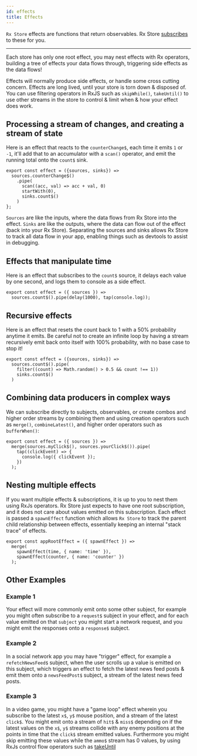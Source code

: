 ```yaml
---
id: effects
title: Effects
---
```


`Rx Store` effects are functions that return observables. Rx Store [subscribes](https://rxjs-dev.firebaseapp.com/guide/subscription) to these for you.

---

Each store has only one root effect, you may nest effects with Rx operators, building a tree of effects your data flows through, triggering side effects as the data flows!

Effects will normally produce side effects, or handle some cross cutting concern. Effects are long lived, until your store is torn down & disposed of. You can use filtering operators in RxJS such as `skipWhile()`, `takeUntil()` to use other streams in the store to control & limit when & how your effect does work.

## Processing a stream of changes, and creating a stream of state

Here is an effect that reacts to the `counterChange$`, each time it emits `1` or `-1`, it'll add that to an accumulator with a `scan()` operator, and emit the running total onto the `count$` sink.

```tsx
export const effect = ({sources, sinks}) =>
  sources.counterChange$()
    .pipe(
      scan((acc, val) => acc + val, 0)
      startWith(0),
      sinks.count$()
    )
};
```

`Sources` are like the inputs, where the data flows from Rx Store into the effect. `Sinks` are like the outputs, where the data can flow out of the effect (back into your Rx Store). Separating the sources and sinks allows Rx Store to track all data flow in your app, enabling things such as devtools to assist in debugging.

## Effects that manipulate time

Here is an effect that subscribes to the `count$` source, it delays each value by one second, and logs them to console as a side effect.

```tsx
export const effect = ({ sources }) =>
  sources.count$().pipe(delay(1000), tap(console.log));
```

## Recursive effects

Here is an effect that resets the count back to 1 with a 50% probability anytime it emits. Be careful not to create an infinite loop by having a stream recursively emit back onto itself with 100% probability, with no base case to stop it!

```tsx
export const effect = ({sources, sinks}) =>
  sources.count$().pipe(
    filter((count) => Math.random() > 0.5 && count !== 1))
    sinks.count$()
  )
```

## Combining data producers in complex ways

We can subscribe directly to subjects, observables, or create combos and higher order streams by combining them and using creation operators such as `merge()`, `combineLatest()`, and higher order operators such as `bufferWhen()`:

```tsx
export const effect = ({ sources }) =>
  merge(sources.myClick$(), sources.yourClick$()).pipe(
    tap((clickEvent) => {
      console.log({ clickEvent });
    })
  );
```

## Nesting multiple effects

If you want multiple effects & subscriptions, it is up to you to nest them using RxJs operators. Rx Store just expects to have one root subscription, and it does not care about values emitted on this subscription. Each effect is passed a `spawnEffect` function which allows `Rx Store` to track the parent child relationship between effects, essentially keeping an internal "stack trace" of effects.

```tsx
export const appRootEffect = ({ spawnEffect }) =>
  merge(
    spawnEffect(time, { name: 'time' }),
    spawnEffect(counter, { name: 'counter' })
  );
```

## Other Examples

### Example 1

Your effect will more commonly emit onto some other subject, for example you might often subscribe to a `request$` subject in your effect, and for each value emitted on that `subject` you might start a network request, and you might emit the responses onto a `response$` subject.

### Example 2

In a social network app you may have "trigger" effect, for example a `refetchNewsFeed$` subject, when the user scrolls up a value is emitted on this subject, which triggers an effect to fetch the latest news feed posts & emit them onto a `newsFeedPost$` subject, a stream of the latest news feed posts.

### Example 3

In a video game, you might have a "game loop" effect wherein you subscribe to the latest `x$`, `y$` mouse position, and a stream of the latest `click$`. You might emit onto a stream of `hit$` & `miss$` depending on if the latest values on the `x$`, `y$` streams collide with any enemy positions at the points in time that the `click$` stream emitted values. Furthermore you might skip emitting these values while the `ammo$` stream has 0 values, by using RxJs control flow operators such as [takeUntil](https://rxjs-dev.firebaseapp.com/api/operators/takeUntil)
